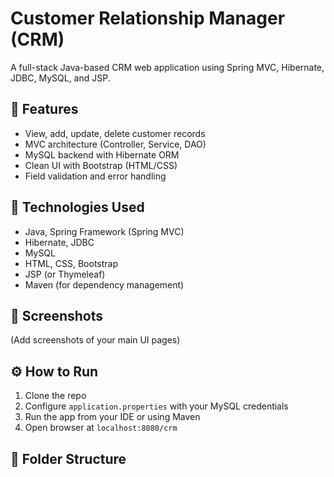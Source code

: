 # Customer Relationship Manager (CRM)

A full-stack Java-based CRM web application using Spring MVC, Hibernate, JDBC, MySQL, and JSP.

## 🔧 Features

- View, add, update, delete customer records
- MVC architecture (Controller, Service, DAO)
- MySQL backend with Hibernate ORM
- Clean UI with Bootstrap (HTML/CSS)
- Field validation and error handling

## 🧰 Technologies Used

- Java, Spring Framework (Spring MVC)
- Hibernate, JDBC
- MySQL
- HTML, CSS, Bootstrap
- JSP (or Thymeleaf)
- Maven (for dependency management)

## 📸 Screenshots
(Add screenshots of your main UI pages)

## ⚙️ How to Run

1. Clone the repo
2. Configure `application.properties` with your MySQL credentials
3. Run the app from your IDE or using Maven
4. Open browser at `localhost:8080/crm`

## 📂 Folder Structure


